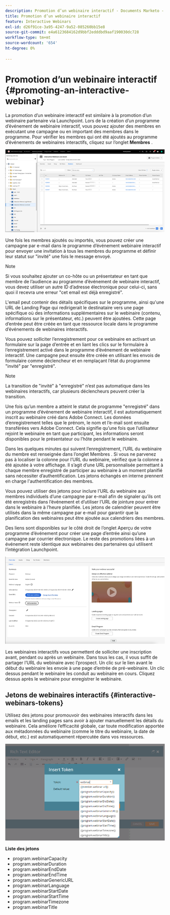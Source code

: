 ```yaml
---
description: Promotion d’un webinaire interactif - Documents Marketo - Documentation du produit
title: Promotion d’un webinaire interactif
feature: Interactive Webinars
exl-id: d26f91ce-3a95-4247-9a52-085260bb15e8
source-git-commit: e4a6123684162d9bbf2edddbd9aaf190030dc728
workflow-type: tm+mt
source-wordcount: '654'
ht-degree: 0%

---
```


# Promotion d’un webinaire interactif {#promoting-an-interactive-webinar}

La promotion d’un webinaire interactif est similaire à la promotion d’un webinaire partenaire via Launchpoint. Lors de la création d’un programme d’événement de webinaire interactif, vous pouvez ajouter des membres en exécutant une campagne ou en important des membres dans le programme. Pour vérifier les membres qui ont été ajoutés au programme d’événements de webinaires interactifs, cliquez sur l’onglet **Membres** .

![](assets/promoting-an-interactive-webinar-1.png)

Une fois les membres ajoutés ou importés, vous pouvez créer une campagne par e-mail dans le programme d’événement webinaire interactif pour envoyer une invitation à tous les membres du programme et définir leur statut sur &quot;invité&quot; une fois le message envoyé.

>[!NOTE]
>
>Si vous souhaitez ajouter un co-hôte ou un présentateur en tant que membre de l’audience au programme d’événement de webinaire interactif, vous devez utiliser un autre ID d’adresse électronique pour celui-ci, sans quoi il recevra une erreur &quot;cet email est déjà enregistré&quot;.

L&#39;email peut contenir des détails spécifiques sur le programme, ainsi qu&#39;une URL de Landing Page qui redirigerait le destinataire vers une page spécifique où des informations supplémentaires sur le webinaire (contenu, informations sur le présentateur, etc.) peuvent être ajoutées. Cette page d’entrée peut être créée en tant que ressource locale dans le programme d’événements de webinaires interactifs.

Vous pouvez solliciter l’enregistrement pour ce webinaire en activant un formulaire sur la page d’entrée et en liant les clics sur le formulaire à l’enregistrement activé dans le programme d’événement de webinaire interactif. Une campagne peut ensuite être créée en utilisant les envois de formulaire comme déclencheur et en remplaçant l’état du programme &quot;invité&quot; par &quot;enregistré&quot;.

>[!NOTE]
>
>La transition de &quot;invité&quot; à &quot;enregistré&quot; n’est pas automatique dans les webinaires interactifs, car plusieurs déclencheurs peuvent créer la transition.

Une fois qu’un membre a atteint le statut de programme &quot;enregistré&quot; dans un programme d’événement de webinaire interactif, il est automatiquement inscrit au webinaire créé dans Adobe Connect. Les données d’enregistrement telles que le prénom, le nom et l’e-mail sont ensuite transférées vers Adobe Connect. Cela signifie qu’une fois que l’utilisateur rejoint le webinaire en tant que participant, les informations seront disponibles pour le présentateur ou l’hôte pendant le webinaire.

Dans les quelques minutes qui suivent l’enregistrement, l’URL du webinaire du membre est renseignée dans l’onglet Membres . Si vous ne parvenez pas à localiser la colonne pour l’URL du webinaire, vérifiez que la colonne a été ajoutée à votre affichage. Il s’agit d’une URL personnalisée permettant à chaque membre enregistré de participer au webinaire à un moment planifié sans nécessiter d’authentification. Les jetons échangés en interne prennent en charge l&#39;authentification des membres.

Vous pouvez utiliser des jetons pour inclure l’URL du webinaire aux membres individuels d’une campagne par e-mail afin de signaler qu’ils ont été enregistrés dans l’événement et d’utiliser l’URL de jointure pour entrer dans le webinaire à l’heure planifiée. Les jetons de calendrier peuvent être utilisés dans la même campagne par e-mail pour garantir que la planification des webinaires peut être ajoutée aux calendriers des membres.

Des liens sont disponibles sur le côté droit de l’onglet Aperçu de votre programme d’événement pour créer une page d’entrée ainsi qu’une campagne par courrier électronique. Le reste des promotions liées à un événement reste identique aux webinaires des partenaires qui utilisent l’intégration Launchpoint.

![](assets/promoting-an-interactive-webinar-2.png)

Les webinaires interactifs vous permettent de solliciter une inscription avant, pendant ou après un webinaire. Dans tous les cas, il vous suffit de partager l’URL du webinaire avec l’prospect. Un clic sur le lien avant le début du webinaire les envoie à une page d’entrée de pré-webinaire. Un clic dessus pendant le webinaire les conduit au webinaire en cours. Cliquez dessus après le webinaire pour enregistrer le webinaire.

## Jetons de webinaires interactifs {#interactive-webinars-tokens}

Utilisez des jetons pour promouvoir des webinaires interactifs dans les emails et les landing pages sans avoir à ajouter manuellement les détails du webinaire. Cela améliore l’efficacité globale, car toute modification apportée aux métadonnées du webinaire (comme le titre du webinaire, la date de début, etc.) est automatiquement répercutée dans vos ressources.

![](assets/promoting-an-interactive-webinar-3.png)

**Liste des jetons**

* program.webinarCapacity
* program.webinarDuration
* program.webinarEndDate
* program.webinarEndTime
* program.webinarGenericURL
* program.webinarLanguage
* program.webinarStartDate
* program.webinarStartTime
* program.webinarTimezone
* program.webinarTitle
